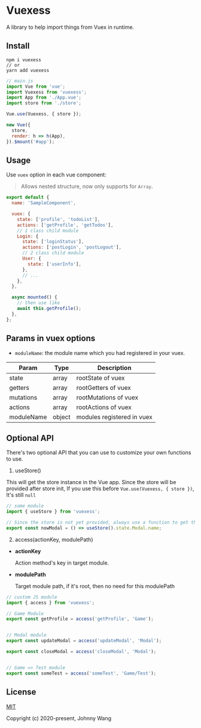 # Vuexess

A library to help import things from Vuex in runtime.


## Install

```
npm i vuexess
// or
yarn add vuexess
```

```js
// main.js
import Vue from 'vue';
import Vuexess from 'vuexess';
import App from './App.vue';
import store from './store';

Vue.use(Vuexess, { store });

new Vue({
  store,
  render: h => h(App),
}).$mount('#app');
```


## Usage

Use `vuex` option in each vue component:

> Allows nested structure, now only supports for `Array`.

```js
export default {
  name: 'SampleComponent',

  vuex: {
    state: ['profile', 'todoList'],
    actions: ['getProfile', 'getTodos'],
    // 1 class child module
    Login: {
      state: ['loginStatus'],
      actions: ['postLogin', 'postLogout'],
      // 2 class child module
      User: {
        state: ['userInfo'],
      },
      // ...
    },
  },

  async mounted() {
    // then use like
    await this.getProfile();
  },
};
```

## Params in vuex options

  - `moduleName`: the module name which you had registered in your vuex.

|Param|Type|Description|
| --- | -- | --------- |
|state|array|rootState of vuex|
|getters|array|rootGetters of vuex|
|mutations|array|rootMutations of vuex|
|actions|array|rootActions of vuex|
|moduleName|object|modules registered in vuex|


## Optional API

There's two optional API that you can use to customize your own functions to use.

1. useStore()

This will get the store instance in the Vue app. Since the store will be provided after store init, If you use this before `Vue.use(Vuexess, { store })`, It's still `null`

```js
// some module
import { useStore } from 'vuexess';

// Since the store is not yet provided, always use a function to get the store content
export const nowModal = () => useStore().state.Modal.name;
```

2. access(actionKey, modulePath)

  - **actionKey**
    
    Action method's key in target module.

  - **modulePath**

    Target module path, if it's root, then no need for this modulePath

```js
// custom JS module
import { access } from 'vuexess';

// Game Module
export const getProfile = access('getProfile', 'Game');


// Modal module
export const updateModal = access('updateModal', 'Modal');

export const closeModal = access('closeModal', 'Modal');


// Game => Test module
export const someTest = access('someTest', 'Game/Test');
```



## License

[MIT](http://opensource.org/licenses/MIT)

Copyright (c) 2020-present, Johnny Wang
